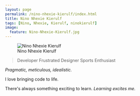 ```yaml
---
layout: page
permalink: /nino-nhexie-kierulf/index.html
title: Nino Nhexie Kierulf
tags: [Nino, Nhexie, Kierulf, ninokierulf]
image:
  feature: Nino-Nhexie-Kierulf.jpg
---
```

<figure>
  <img src="{{ site.url }}/images/ninokierulf.jpg" alt="Nino Nhexie Kierulf">
  <figcaption>Nino Nhexie Kierulf</figcaption>
</figure>

>Developer
>Frustrated Designer
>Sports Enthusiast

*Pragmatic, meticulous, idealistic.*

I
love
bringing code
to life.

There's always something exciting to learn.
*Learning excites me.*